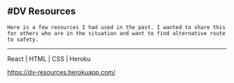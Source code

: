 #DV Resources 
-------------------------------------------------------------------------------------------------------------------------------------------------------------------------    

    Here is a few resources I had used in the past. I wanted to share this for others who are in the situation and want to find alternative route to safety.
-------------------------------------------------------------------------------------------------------------------------------------------------------------------------    
React | HTML | CSS | Heroku

https://dv-resources.herokuapp.com/ 

